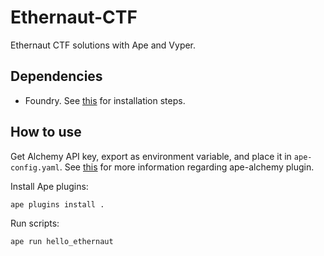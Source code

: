 # Ethernaut-CTF
Ethernaut CTF solutions with Ape and Vyper.

## Dependencies
* Foundry. See [this](https://github.com/foundry-rs/foundry#installation%3E) for installation steps.

## How to use
Get Alchemy API key, export as environment variable, and place it in `ape-config.yaml`. See [this](https://github.com/ApeWorX/ape-alchemy) for more information regarding ape-alchemy plugin.

Install Ape plugins:
```
ape plugins install .
```
Run scripts:
```
ape run hello_ethernaut
```
